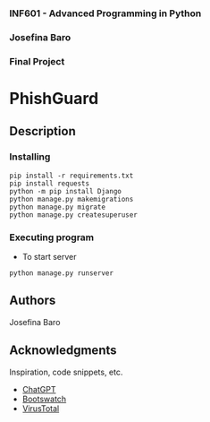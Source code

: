 ### INF601 - Advanced Programming in Python
### Josefina Baro
### Final Project


# PhishGuard


## Description




### Installing

```
pip install -r requirements.txt
pip install requests
python -m pip install Django
python manage.py makemigrations
python manage.py migrate
python manage.py createsuperuser
```

### Executing program

* To start server

```
python manage.py runserver
```

## Authors

Josefina Baro


## Acknowledgments

Inspiration, code snippets, etc.
* [ChatGPT](https)
* [Bootswatch](https://bootswatch.com/)
* [VirusTotal](https://docs.virustotal.com/reference/overview)
